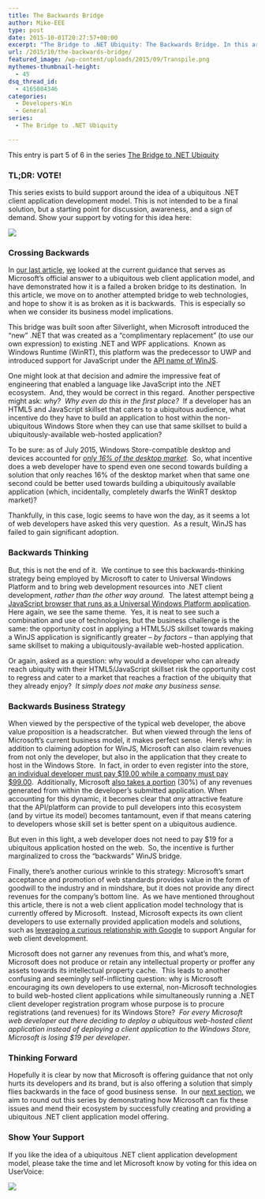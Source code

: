```yaml
---
title: The Backwards Bridge
author: Mike-EEE
type: post
date: 2015-10-01T20:27:57+00:00
excerpt: "The Bridge to .NET Ubiquity: The Backwards Bridge. In this article, we look into the backwards bridge of a failed strategy in Universal Windows Platforms's WinJS."
url: /2015/10/the-backwards-bridge/
featured_image: /wp-content/uploads/2015/09/Transpile.png
mythemes-thumbnail-height:
  - 45
dsq_thread_id:
  - 4165084346
categories:
  - Developers-Win
  - General
series:
  - The Bridge to .NET Ubiquity

---
```

<div class="seriesmeta">
  This entry is part 5 of 6 in the series <a href="/series/bridge-to-dotnet-ubiquity/" class="series-6" title="The Bridge to .NET Ubiquity">The Bridge to .NET Ubiquity</a>
</div>

### TL;DR: VOTE!

This series exists to build support around the idea of a ubiquitous .NET client application development model. This is not intended to be a final solution, but a starting point for discussion, awareness, and a sign of demand. Show your support by voting for this idea here:

<div class="push-button-container">
  <div class="push-button">
  </div>
  
  <a class="w-inline-block top-lighting" href="http://visualstudio.uservoice.com/forums/121579-visual-studio/suggestions/10027638-create-a-ubiquitous-net-client-application-develo" target="_blank"> 
  
  <div class="glass-insert" data-ix="blink" style="transition: opacity 500ms ease-in-out; opacity: 0;">
  </div>
  
  <img class="push-button-vote-text" src="http://uploads.webflow.com/55e079ccd960e71226582014/55d09ab72123fb7e3e46b1cd_Vote%20Now!%20Text.svg" /></a>
</div>

### Crossing Backwards

In [our last article][1], [we][2] looked at the current guidance that serves as Microsoft&#8217;s official answer to a ubiquitous web client application model, and have demonstrated how it is a failed a broken bridge to its destination.  In this article, we move on to another attempted bridge to web technologies, and hope to show it is as broken as it is backwards.  This is especially so when we consider its business model implications.

This bridge was built soon after Silverlight, when Microsoft introduced the “new” .NET that was created as a “complimentary replacement” (to use our own expression) to existing .NET and WPF applications.  Known as Windows Runtime (WinRT), this platform was the predecessor to UWP and introduced support for JavaScript under the [API name of WinJS][3].

One might look at that decision and admire the impressive feat of engineering that enabled a language like JavaScript into the .NET ecosystem.  And, they would be correct in this regard.  Another perspective might ask: _why?  Why even do this in the first place?_  If a developer has an HTML5 and JavaScript skillset that caters to a ubiquitous audience, what incentive do they have to build an application to host within the non-ubiquitous Windows Store when they can use that same skillset to build a ubiquitously-available web-hosted application?

To be sure: as of July 2015, Windows Store-compatible desktop and devices accounted for [_only 16% of the desktop market_][4]_._  So, what incentive does a web developer have to spend even one second towards building a solution that only reaches 16% of the desktop market when that same one second could be better used towards building a ubiquitously available application (which, incidentally, completely dwarfs the WinRT desktop market)?

Thankfully, in this case, logic seems to have won the day, as it seems a lot of web developers have asked this very question.  As a result, WinJS has failed to gain significant adoption.

### Backwards Thinking

But, this is not the end of it.  We continue to see this backwards-thinking strategy being employed by Microsoft to cater to Universal Windows Platform and to bring web development resources into .NET client development, _rather than the other way around_.  The latest attempt being [a JavaScript browser that runs as a Universal Windows Platform application][5].  Here again, we see the same theme.  Yes, it is neat to see such a combination and use of technologies, but the business challenge is the same: the opportunity cost in applying a HTML5/JS skillset towards making a WinJS application is significantly greater – _by factors_ – than applying that same skillset to making a ubiquitously-available web-hosted application.

Or again, asked as a question: why would a developer who can already reach ubiquity with their HTML5/JavaScript skillset risk the opportunity cost to regress and cater to a market that reaches a fraction of the ubiquity that they already enjoy?  _It simply does not make any business sense._

### Backwards Business Strategy

When viewed by the perspective of the typical web developer, the above value proposition is a headscratcher.  But when viewed through the lens of Microsoft’s current business model, it makes perfect sense.  Here’s why: in addition to claiming adoption for WinJS, Microsoft can also claim revenues from not only the developer, but also in the application that they create to host in the Windows Store.  In fact, in order to even register into the store, [an individual developer must pay $19.00 while a company must pay $99.00][6].  Additionally, Microsoft [also takes a portion][7] (30%) of any revenues generated from within the developer’s submitted application. When accounting for this dynamic, it becomes clear that _any_ attractive feature that the API/platform can provide to pull developers into this ecosystem (and by virtue its model) becomes tantamount, even if that means catering to developers whose skill set is better spent on a ubiquitous audience.

But even in this light, a web developer does not need to pay $19 for a ubiquitous application hosted on the web.  So, the incentive is further marginalized to cross the “backwards” WinJS bridge.

Finally, there’s another curious wrinkle to this strategy: Microsoft’s smart acceptance and promotion of web standards provides value in the form of goodwill to the industry and in mindshare, but it does not provide any direct revenues for the company’s bottom line.  As we have mentioned throughout this article, there is not a web client application model technology that is currently offered by Microsoft.  Instead, Microsoft expects its own client developers to use externally provided application models and solutions, such as [leveraging a curious relationship with Google][8] to support Angular for web client development.

Microsoft does not garner any revenues from this, and what’s more, Microsoft does not produce or retain any intellectual property or proffer any assets towards its intellectual property cache.  This leads to another confusing and seemingly self-inflicting question: why is Microsoft encouraging its own developers to use external, non-Microsoft technologies to build web-hosted client applications while simultaneously running a .NET client developer registration program whose purpose is to procure registrations (and revenues) for its Windows Store?  _For every Microsoft web developer out there deciding to deploy a ubiquitous web-hosted client application instead of deploying a client application to the Windows Store, Microsoft is losing $19 per developer_.

### Thinking Forward

Hopefully it is clear by now that Microsoft is offering guidance that not only hurts its developers and its brand, but is also offering a solution that simply flies backwards in the face of good business sense.  In our [next section][9], we aim to round out this series by demonstrating how Microsoft can fix these issues and mend their ecosystem by successfully creating and providing a ubiquitous .NET client application model offering.

### Show Your Support

If you like the idea of a ubiquitous .NET client application development model, please take the time and let Microsoft know by voting for this idea on UserVoice:

<div class="push-button-container">
  <div class="push-button">
  </div>
  
  <a class="w-inline-block top-lighting" href="http://visualstudio.uservoice.com/forums/121579-visual-studio/suggestions/10027638-create-a-ubiquitous-net-client-application-develo" target="_blank"> 
  
  <div class="glass-insert" data-ix="blink" style="transition: opacity 500ms ease-in-out; opacity: 0;">
  </div>
  
  <img class="push-button-vote-text" src="http://uploads.webflow.com/55e079ccd960e71226582014/55d09ab72123fb7e3e46b1cd_Vote%20Now!%20Text.svg" /></a>
</div>

 [1]: /2015/10/the-broken-burned-bridge/
 [2]: /2015/10/introduction/#who-are-you-who-is-the-8220we8221
 [3]: https://dev.windows.com/en-us/develop/winjs
 [4]: http://www.netmarketshare.com/report.aspx?qprid=10&qptimeframe=M&qpsp=198&qpch=350&qpmr=24&qpdt=1&qpct=3&qpcustomd=0&qpcid=fw829232&qpf=1
 [5]: https://github.com/MicrosoftEdge/JSBrowser
 [6]: https://dev.windows.com/en-us/Registration/AccountInfo
 [7]: http://www.windowscentral.com/microsoft-wants-bigger-cut-revenue-windows-developers
 [8]: http://blogs.msdn.com/b/somasegar/archive/2015/03/05/typescript-lt-3-angular.aspx
 [9]: /2015/10/the-ubiquitous-bridge/